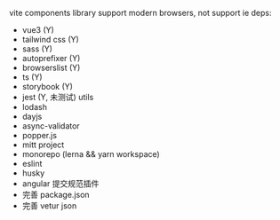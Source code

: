 vite components library
support modern browsers, not support ie
deps:
- vue3 (Y)
- tailwind css (Y)
- sass (Y)
- autoprefixer (Y)
- browserslist (Y)
- ts (Y)
- storybook (Y)
- jest (Y, 未测试)
utils
- lodash
- dayjs
- async-validator
- popper.js
- mitt
project
- monorepo (lerna && yarn workspace)
- eslint
- husky
- angular 提交规范插件
- 完善 package.json
- 完善 vetur json
